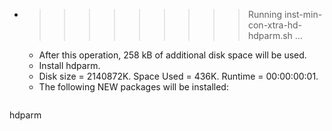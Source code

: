 * >>>>>>>>> Running inst-min-con-xtra-hd-hdparm.sh ...
  * After this operation, 258 kB of additional disk space will be used.
  * Install hdparm.
  * Disk size = 2140872K. Space Used = 436K. Runtime = 00:00:00:01.
  * The following NEW packages will be installed:
  ```bash
hdparm
  ```
